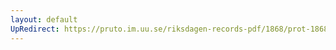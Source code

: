 ```yaml
---
layout: default
UpRedirect: https://pruto.im.uu.se/riksdagen-records-pdf/1868/prot-1868--fk--118/prot-1868--fk--118_003.pdf
---
```

